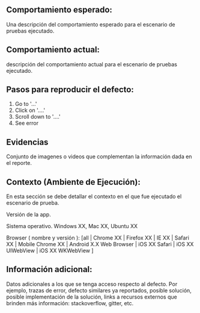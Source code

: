 ## Comportamiento esperado:
Una descripción del comportamiento esperado para el escenario de pruebas ejecutado.

## Comportamiento actual: 
descripción del comportamiento actual para el escenario de pruebas ejecutado.

## Pasos para reproducir el defecto:

1. Go to '...'
2. Click on '....'
3. Scroll down to '....'
4. See error

## Evidencias
Conjunto de imagenes o videos que complementan la información dada en el reporte.

## Contexto (Ambiente de Ejecución):
En esta sección se debe detallar el contexto en el que fue ejecutado el escenario de prueba.

Versión de la app.

Sistema operativo. Windows XX, Mac XX, Ubuntu XX

Browser ( nombre y versión ): [all | Chrome XX | Firefox XX | IE XX | Safari XX | Mobile Chrome XX |  Android X.X Web Browser | iOS XX Safari | iOS XX UIWebView | iOS XX  WKWebView ]

## Información adicional:

Datos adicionales a los que se tenga acceso respecto al defecto. Por ejemplo, trazas de error, defecto similares ya reportados, posible solución, posible implementación de la solución, links a recursos externos que brinden más información: stackoverflow, gitter, etc.


